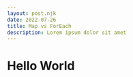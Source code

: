 ```yaml
---
layout: post.njk
date: 2022-07-26
title: Map vs ForEach
description: Lorem ipsum dolor sit amet
---
```


# Hello World

